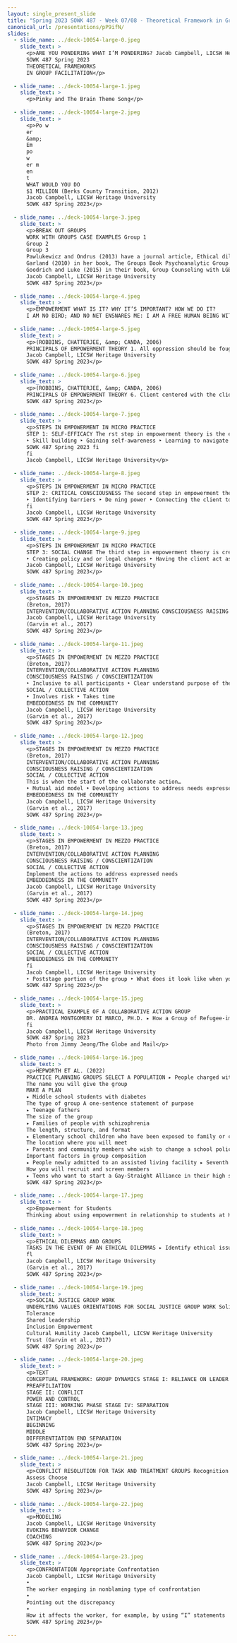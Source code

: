 ```yaml
---
layout: single_present_slide
title: "Spring 2023 SOWK 487 - Week 07/08 - Theoretical Framework in Group Facilitation"
canonical_url: /presentations/pP9ifN/
slides:
  - slide_name: ../deck-10054-large-0.jpeg
    slide_text: >
      <p>ARE YOU PONDERING WHAT I’M PONDERING? Jacob Campbell, LICSW Heritage University
      SOWK 487 Spring 2023
      THEORETICAL FRAMEWORKS
      IN GROUP FACILITATION</p>
      
  - slide_name: ../deck-10054-large-1.jpeg
    slide_text: >
      <p>Pinky and The Brain Theme Song</p>
      
  - slide_name: ../deck-10054-large-2.jpeg
    slide_text: >
      <p>Po w
      er
      &amp;
      Em
      po
      w
      er m
      en
      t
      WHAT WOULD YOU DO
      $1 MILLION (Berks County Transition, 2012)
      Jacob Campbell, LICSW Heritage University
      SOWK 487 Spring 2023</p>
      
  - slide_name: ../deck-10054-large-3.jpeg
    slide_text: >
      <p>BREAK OUT GROUPS
      WORK WITH GROUPS CASE EXAMPLES Group 1
      Group 2
      Group 3
      Pawlukewicz and Ondrus (2013) have a journal article, Ethical dilemmas: The use of applied scenarios in the helping professions. Appendix A (at the end) has a set of numbered scenarios. Talk about the following: 3, 7, 9, 11, 17, 22, and 25.
      Garland (2010) in her book, The Groups Book Psychoanalytic Group Therapy: Principles and Practice, has a number of vignettes. I’ve provided Vignette D: Verbal abuse. Read through the example and the discussion. What are thoughts that it brings up and considerations we should have?
      Goodrich and Luke (2015) in their book, Group Counseling with LGBTQI Persons provide a number of great case examples and discussions. An example about starting an empowerment group. Read through the example and the discussion. What are thoughts that it brings up and considerations we should have?
      Jacob Campbell, LICSW Heritage University
      SOWK 487 Spring 2023</p>
      
  - slide_name: ../deck-10054-large-4.jpeg
    slide_text: >
      <p>EMPOWERMENT WHAT IS IT? WHY IT’S IMPORTANT? HOW WE DO IT?
      I AM NO BIRD; AND NO NET ENSNARES ME: I AM A FREE HUMAN BEING WITH AN INDEPENDENT WILL — Charlotte Brontë, Jane Eyre</p>
      
  - slide_name: ../deck-10054-large-5.jpeg
    slide_text: >
      <p>(ROBBINS, CHATTERJEE, &amp; CANDA, 2006)
      PRINCIPALS OF EMPOWERMENT THEORY 1. All oppression should be fought 2. A systematic understanding of oppression must be maintained 3. People are capable of empowering themselves 4. People need to connect with others to work on empowerment 5. Clinician and the client share power
      Jacob Campbell, LICSW Heritage University
      SOWK 487 Spring 2023</p>
      
  - slide_name: ../deck-10054-large-6.jpeg
    slide_text: >
      <p>(ROBBINS, CHATTERJEE, &amp; CANDA, 2006)
      PRINCIPALS OF EMPOWERMENT THEORY 6. Client centered with the client being encouraged to tell own story &amp; develop own goals 7. Client as “victor not victim” 8. Social change is goal, not symptom reduction. 9. Clinicians must examine how their practice may disempower clients 10.Clinician may need to be socially and politically active to address mezzo and macro needs [local, national, global issues] Jacob Campbell, LICSW Heritage University
      SOWK 487 Spring 2023</p>
      
  - slide_name: ../deck-10054-large-7.jpeg
    slide_text: >
      <p>STEPS IN EMPOWERMENT IN MICRO PRACTICE
      STEP 1: SELF-EFFICACY The rst step in empowerment theory is the empowering of the client. This means helping them to gain self-ef cacy. This can be done by the following:
      ‣ Skill building ‣ Gaining self-awareness ‣ Learning to navigate systems
      SOWK 487 Spring 2023 fi
      fi
      Jacob Campbell, LICSW Heritage University</p>
      
  - slide_name: ../deck-10054-large-8.jpeg
    slide_text: >
      <p>STEPS IN EMPOWERMENT IN MICRO PRACTICE
      STEP 2: CRITICAL CONSCIOUSNESS The second step in empowerment theory is connecting the client to the “bigger picture.” This means helping them to gain a critical consciousness about oppression and obstacles. Some examples of this are as follows:
      ‣ Identifying barriers ‣ De ning power ‣ Connecting the client to a group ‣ Letting them know they aren’t alone
      fi
      Jacob Campbell, LICSW Heritage University
      SOWK 487 Spring 2023</p>
      
  - slide_name: ../deck-10054-large-9.jpeg
    slide_text: >
      <p>STEPS IN EMPOWERMENT IN MICRO PRACTICE
      STEP 3: SOCIAL CHANGE The third step in empowerment theory is creating larger social change. The following are some possible ideas:
      ‣ Creating policy and or legal changes ‣ Having the client act as a mentor ‣ Connecting to another activity that allows them to make social change
      Jacob Campbell, LICSW Heritage University
      SOWK 487 Spring 2023</p>
      
  - slide_name: ../deck-10054-large-10.jpeg
    slide_text: >
      <p>STAGES IN EMPOWERMENT IN MEZZO PRACTICE
      (Breton, 2017)
      INTERVENTION/COLLABORATIVE ACTION PLANNING CONSCIOUSNESS RAISING / CONSCIENTIZATION SOCIAL / COLLECTIVE ACTION EMBEDDEDNESS IN THE COMMUNITY
      Jacob Campbell, LICSW Heritage University
      (Garvin et al., 2017)
      SOWK 487 Spring 2023</p>
      
  - slide_name: ../deck-10054-large-11.jpeg
    slide_text: >
      <p>STAGES IN EMPOWERMENT IN MEZZO PRACTICE
      (Breton, 2017)
      INTERVENTION/COLLABORATIVE ACTION PLANNING
      CONSCIOUSNESS RAISING / CONSCIENTIZATION
      ‣ Inclusive to all participants ‣ Clear understand purpose of the group ‣ Dual focus of group
      SOCIAL / COLLECTIVE ACTION
      ‣ Involves risk ‣ Takes time
      EMBEDDEDNESS IN THE COMMUNITY
      Jacob Campbell, LICSW Heritage University
      (Garvin et al., 2017)
      SOWK 487 Spring 2023</p>
      
  - slide_name: ../deck-10054-large-12.jpeg
    slide_text: >
      <p>STAGES IN EMPOWERMENT IN MEZZO PRACTICE
      (Breton, 2017)
      INTERVENTION/COLLABORATIVE ACTION PLANNING
      CONSCIOUSNESS RAISING / CONSCIENTIZATION
      SOCIAL / COLLECTIVE ACTION
      This is when the start of the collaborate action…
      ‣ Mutual aid model ‣ Developing actions to address needs expressed
      EMBEDDEDNESS IN THE COMMUNITY
      Jacob Campbell, LICSW Heritage University
      (Garvin et al., 2017)
      SOWK 487 Spring 2023</p>
      
  - slide_name: ../deck-10054-large-13.jpeg
    slide_text: >
      <p>STAGES IN EMPOWERMENT IN MEZZO PRACTICE
      (Breton, 2017)
      INTERVENTION/COLLABORATIVE ACTION PLANNING
      CONSCIOUSNESS RAISING / CONSCIENTIZATION
      SOCIAL / COLLECTIVE ACTION
      Implement the actions to address expressed needs
      EMBEDDEDNESS IN THE COMMUNITY
      Jacob Campbell, LICSW Heritage University
      (Garvin et al., 2017)
      SOWK 487 Spring 2023</p>
      
  - slide_name: ../deck-10054-large-14.jpeg
    slide_text: >
      <p>STAGES IN EMPOWERMENT IN MEZZO PRACTICE
      (Breton, 2017)
      INTERVENTION/COLLABORATIVE ACTION PLANNING
      CONSCIOUSNESS RAISING / CONSCIENTIZATION
      SOCIAL / COLLECTIVE ACTION
      EMBEDDEDNESS IN THE COMMUNITY
      fi
      Jacob Campbell, LICSW Heritage University
      ‣ Poststage portion of the group ‣ What does it look like when you are nished or end ‣ How do we consolidate changes made (Garvin et al., 2017)
      SOWK 487 Spring 2023</p>
      
  - slide_name: ../deck-10054-large-15.jpeg
    slide_text: >
      <p>PRACTICAL EXAMPLE OF A COLLABORATIVE ACTION GROUP
      DR. ANDREA MONTGOMERY DI MARCO, PH.D. ▸ How a Group of Refugee-immigrant Women Living in the Diaspora in Metro-Vancouver De ne Flourishing and Experience Participatory-Hospitality: A Feminist Participatory Action Research
      fi
      Jacob Campbell, LICSW Heritage University
      SOWK 487 Spring 2023
      Photo from Jimmy Jeong/The Globe and Mail</p>
      
  - slide_name: ../deck-10054-large-16.jpeg
    slide_text: >
      <p>HEPWORTH ET AL. (2022)
      PRACTICE PLANNING GROUPS SELECT A POPULATION ▸ People charged with domestic violence
      The name you will give the group
      MAKE A PLAN
      ▸ Middle school students with diabetes
      The type of group A one-sentence statement of purpose
      ▸ Teenage fathers
      The size of the group
      ▸ Families of people with schizophrenia
      The length, structure, and format
      ▸ Elementary school children who have been exposed to family or community violence
      The location where you will meet
      ▸ Parents and community members who wish to change a school policy on suspensions
      Important factors in group composition
      ▸ People newly admitted to an assisted living facility ▸ Seventh and eighth graders who have no friends
      How you will recruit and screen members
      ▸ Teens who want to start a Gay-Straight Alliance in their high school ▸ Premarital couples ▸ Widowers ▸ People concerned about bullying in a school Jacob Campbell, LICSW Heritage University
      SOWK 487 Spring 2023</p>
      
  - slide_name: ../deck-10054-large-17.jpeg
    slide_text: >
      <p>Empowerment for Students
      Thinking about using empowerment in relationship to students at Heritage and Potential needs. Start the planning of what a social action group might look like.</p>
      
  - slide_name: ../deck-10054-large-18.jpeg
    slide_text: >
      <p>ETHICAL DILEMMAS AND GROUPS
      TASKS IN THE EVENT OF AN ETHICAL DILEMMAS ▸ Identify ethical issues ▸ Determining appropriate help ▸ Thinking critically ▸ Managing con ict ▸ Planning and implementing decisions ▸ Evaluating and follow-up
      fl
      Jacob Campbell, LICSW Heritage University
      (Garvin et al., 2017)
      SOWK 487 Spring 2023</p>
      
  - slide_name: ../deck-10054-large-19.jpeg
    slide_text: >
      <p>SOCIAL JUSTICE GROUP WORK
      UNDERLYING VALUES ORIENTATIONS FOR SOCIAL JUSTICE GROUP WORK Solidarity
      Tolerance
      Shared leadership
      Inclusion Empowerment
      Cultural Humility Jacob Campbell, LICSW Heritage University
      Trust (Garvin et al., 2017)
      SOWK 487 Spring 2023</p>
      
  - slide_name: ../deck-10054-large-20.jpeg
    slide_text: >
      <p>TEXT
      CONCEPTUAL FRAMEWORK: GROUP DYNAMICS STAGE I: RELIANCE ON LEADER
      PREAFFILIATION
      STAGE II: CONFLICT
      POWER AND CONTROL
      STAGE III: WORKING PHASE STAGE IV: SEPARATION
      Jacob Campbell, LICSW Heritage University
      INTIMACY
      BEGINNING
      MIDDLE
      DIFFERENTIATION END SEPARATION
      SOWK 487 Spring 2023</p>
      
  - slide_name: ../deck-10054-large-21.jpeg
    slide_text: >
      <p>CONFLICT RESOLUTION FOR TASK AND TREATMENT GROUPS Recognition Resolve
      Assess Choose
      Jacob Campbell, LICSW Heritage University
      SOWK 487 Spring 2023</p>
      
  - slide_name: ../deck-10054-large-22.jpeg
    slide_text: >
      <p>MODELING
      Jacob Campbell, LICSW Heritage University
      EVOKING BEHAVIOR CHANGE
      COACHING
      SOWK 487 Spring 2023</p>
      
  - slide_name: ../deck-10054-large-23.jpeg
    slide_text: >
      <p>CONFRONTATION Appropriate Confrontation
      Jacob Campbell, LICSW Heritage University
      •
      The worker engaging in nonblaming type of confrontation
      •
      Pointing out the discrepancy
      •
      How it affects the worker, for example, by using “I” statements
      SOWK 487 Spring 2023</p>
      
---
```

